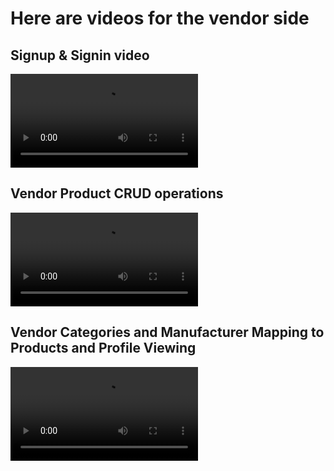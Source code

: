 
# Here are videos for the vendor side 

## Signup & Signin video

<video controls src="videos/vendor_category_and_manufacturer_mapping_to_product.mp4" title="Title"></video>

## Vendor Product CRUD operations

<video controls src="videos/vendor_product_crud.mp4" title="
"></video>

## Vendor Categories and Manufacturer Mapping to Products and Profile Viewing

<video controls src="videos/vendor_sigin_signup.mp4" title="Title"></video>